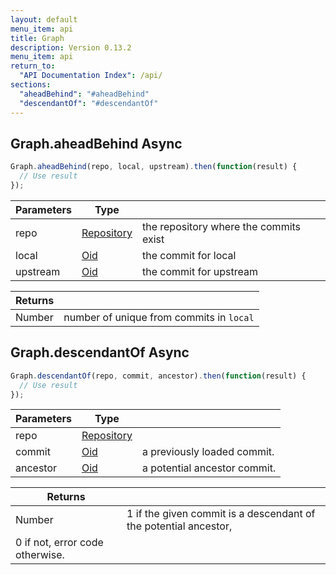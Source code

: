 ```yaml
---
layout: default
menu_item: api
title: Graph
description: Version 0.13.2
menu_item: api
return_to:
  "API Documentation Index": /api/
sections:
  "aheadBehind": "#aheadBehind"
  "descendantOf": "#descendantOf"
---
```


## <a name="aheadBehind"></a><span>Graph.</span>aheadBehind <span class="tags"><span class="async">Async</span></span>

```js
Graph.aheadBehind(repo, local, upstream).then(function(result) {
  // Use result
});
```

| Parameters | Type |   |
| --- | --- | --- |
| repo | [Repository](/api/repository/) | the repository where the commits exist |
| local | [Oid](/api/oid/) | the commit for local |
| upstream | [Oid](/api/oid/) | the commit for upstream |

| Returns |  |
| --- | --- |
| Number | number of unique from commits in `local` |

## <a name="descendantOf"></a><span>Graph.</span>descendantOf <span class="tags"><span class="async">Async</span></span>

```js
Graph.descendantOf(repo, commit, ancestor).then(function(result) {
  // Use result
});
```

| Parameters | Type |   |
| --- | --- | --- |
| repo | [Repository](/api/repository/) |  |
| commit | [Oid](/api/oid/) | a previously loaded commit. |
| ancestor | [Oid](/api/oid/) | a potential ancestor commit. |

| Returns |  |
| --- | --- |
| Number |  1 if the given commit is a descendant of the potential ancestor,
 0 if not, error code otherwise. |

